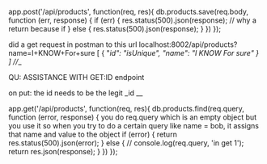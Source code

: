 app.post('/api/products', function(req, res){
  db.products.save(req.body, function (err, response) {
    if (err) {
      res.status(500).json(response); // why a return because if
    }
    else {
      res.status(500).json(response);
    }
  })
});





did a get request in postman to this url
localhost:8002/api/products?name=I+KNOW+For+sure
[
  {
    "_id": "isUnique",
    "name": "I KNOW For sure"
  }
]
//__

QU: ASSISTANCE WITH GET:ID endpoint



on put: the id needs to be the legit _id   __



app.get('/api/products', function(req, res){
  db.products.find(req.query, function (error, response) {
    you do req.query which is an empty object but you use it so when you try to do a certain query like name = bob, it assigns that
    name and value to the object
    if (error) {
      return res.status(500).json(error);
    }
    else {
			// console.log(req.query, 'in get 1');
      return res.json(response);
    }
  })
});
